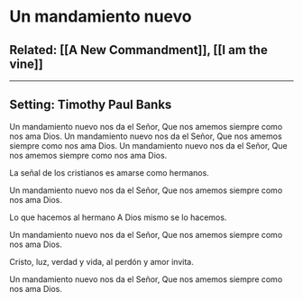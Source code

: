 # Un mandamiento nuevo
## Related: [[A New Commandment]], [[I am the vine]]

***

## Setting: Timothy Paul Banks

Un mandamiento nuevo nos da el Señor,
Que nos amemos siempre como nos ama Dios.
Un mandamiento nuevo nos da el Señor,
Que nos amemos siempre como nos ama Dios.
Un mandamiento nuevo nos da el Señor,
Que nos amemos siempre como nos ama Dios.

La señal de los cristianos
es amarse como hermanos.

Un mandamiento nuevo nos da el Señor,
Que nos amemos siempre como nos ama Dios.

Lo que hacemos al hermano
A Dios mismo se lo hacemos.

Un mandamiento nuevo nos da el Señor,
Que nos amemos siempre como nos ama Dios.

Cristo, luz, verdad y vida,
al perdón y amor invita.

Un mandamiento nuevo nos da el Señor,
Que nos amemos siempre como nos ama Dios.
